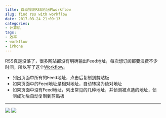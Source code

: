 ```yaml
---
title: 自动探测RSS地址的workflow
slug: find rss with workflow
date: 2017-03-24 21:09:13
categories:
- 计算机
tags:
- 效率
- workflow
- iPhone
---
```


RSS真是没落了，很多网站都没有明确输出Feed地址，每次想订阅都要浪费不少时间，所以写了这个[Workflow](https://workflow.is/workflows/7f02a38a6c21414a96a4f96600c94662)。

- 列出页面中所有的Feed地址，点击后复制到剪贴板
- 如果页面中的Feed地址是相对地址，自动转换为绝对地址
- 如果页面中没有Feed地址，列出常见的几种地址，并侦测被点选的地址，侦测成功后自动复制到剪贴板

---

![](https://ww1.sinaimg.cn/large/006tNc79ly1fdy95stcokj30ih0wugnk.jpg)
![](https://ww3.sinaimg.cn/large/006tNc79ly1fdy95w6sncj30ih0wumyy.jpg)
